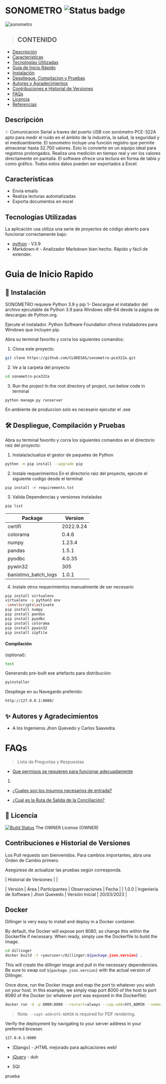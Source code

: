 # SONOMETRO ![Status badge](https://img.shields.io/badge/status-in%20progress-yellow)

![sonometro](https://www.pce-instruments.com/colombia/slot/16/artimg/normal/pce-instruments-son%C3%B3metro-pce-322a-5870872_1197921.webp)

> ## CONTENIDO
* [Descripción](https://dev.azure.com/banistmo/VP%20Servicios%20Corporativos/_git/bipaw0142000-scr-conciliacion-clave-online/README.md)
* [Características](https://dev.azure.com/banistmo/VP%20Servicios%20Corporativos/_git/bipaw0142000-scr-conciliacion-clave-online/README.md)
* [Tecnologías Utilizadas](https://dev.azure.com/banistmo/VP%20Servicios%20Corporativos/_git/bipaw0142000-scr-conciliacion-clave-online/README.md)
* [Guia de Inicio Rápido](https://dev.azure.com/banistmo/VP%20Servicios%20Corporativos/_git/bipaw0142000-scr-conciliacion-clave-online/README.md)
* [Instalación](https://dev.azure.com/banistmo/VP%20Servicios%20Corporativos/_git/bipaw0142000-scr-conciliacion-clave-online/README.md)
* [Despliegue, Compilacion y Pruebas](https://dev.azure.com/banistmo/VP%20Servicios%20Corporativos/_git/bipaw0142000-scr-conciliacion-clave-online/requirements)
* [Autores y Agradecimientos](https://dev.azure.com/banistmo/VP%20Servicios%20Corporativos/_git/bipaw0142000-scr-conciliacion-clave-online/README.md)
* [Contribuciones e Historial de Versiones](https://dev.azure.com/banistmo/VP%20Servicios%20Corporativos/_git/bipaw0142000-scr-conciliacion-clave-online/README.md)
* [FAQs](https://dev.azure.com/banistmo/VP%20Servicios%20Corporativos/_git/bipaw0142000-scr-conciliacion-clave-online/README.md)
* [Licencia](https://dev.azure.com/banistmo/VP%20Servicios%20Corporativos/_git/bipaw0142000-scr-conciliacion-clave-online/README.md)
* [Referencias](https://dev.azure.com/banistmo/VP%20Servicios%20Corporativos/_git/bipaw0142000-scr-conciliacion-clave-online/README.md)


## Descripción
✨ Comunicacion Serial a traves del puerto USB con sonómetro PCE-322A apto para medir el ruido en el ámbito de la industria, la salud, la seguridad y el medioambiente. El sonometro incluye una función registro que permite almacenar hasta 32.700 valores. Esto lo convierte en un equipo ideal para registros prolongados. 
Realiza una medición en tiempo real y ver los valores directamente en pantalla. El software ofrece una lectura en forma de tabla y como gráfico. Todos estos datos pueden ser exportados a Excel. 

## Características

- Envia emails
- Realiza lecturas automatizadas
- Exporta documentos en excel

## Tecnologías Utilizadas

La aplicación usa utiliza una serie de proyectos de código abierto para funcionar correctamente bajo:


- [python](https://docs.python.org/) - V3.9
- Markdown-it - Analizador Markdown bien hecho. Rápido y fácil de extender.

#  Guia de Inicio Rapido
## 🚀 Instalación
SONOMETRO requiere Python 3.9 y pip
1- Descargue el instalador del archivo ejecutable de Python 3.9 para Windows x86-64 desde la página de descargas de Python.org.

Ejecute el instalador.
Python Software Foundation ofrece instaladores para Windows que incluyen pip.


Abra su terminal favorito y corra los siguientes comandos:

1. Clona este proyecto.
```sh
git clone https://github.com/CLODESAS/sonometro-pce322a.git
```

2. Ve a la carpeta del proyecto
```sh
cd sonometro-pce322a
```
3. Run the project
In the root directory of project, run below code in terminal

`python manage.py runserver`

En ambiente de produccion solo es necesario ejecutar el .exe

## 🛠 Despliegue, Compilación y Pruebas

Abra su terminal favorito y corra los siguientes comandos en el directorio raiz del proyecto:
1. Instala/actualiza el gestor de paquetes de Python
```sh
python -m pip install --upgrade pip
```

2. Instale requerimientos
En el directorio raiz del proyecto, ejecute el siguiente codigo desde el terminal

`pip install -r requirements.txt`

3. Valida Dependencias y versiones instaladas
```sh
pip list
```
| Package | Version |
| ------ | ------ |
|certifi|            2022.9.24
|colorama|           0.4.6
|numpy|              1.23.4
|pandas|             1.5.1
|pyodbc|             4.0.35
|pywin32|            305
|banistmo_batch_logs|1.0.1

4. Instale otros requerimientos manualmente de ser necesario
```sh
pip install virtualenv
virtualenv -p python3 env
.\env\Scripts\activate
pip install numpy  
pip install pandas
pip install pyodbc
pip install colorama
pip install pywin32
pip install zipfile
```
#### Compilación

(optional):

```sh
test
```

Generando pre-built exe artefacto para distribución:

```sh
pyinstaller
```

Despliege en su Navegardo preferido:
```sh
http://127.0.0.1:8000/
```

## ✨ Autores y Agradecimientos
* A los Ingenieros Jhon Quevedo y Carlos Saavedra.

# FAQs
> Lista de Preguntas y Respuestas
* [Que permisos se requieren para funcionar adecuadamente](https://github.com/microsoft/vscode/wiki/How-to-Contribute#pull-requests)
1) 

* [¿Cuales son los insumos necesarios de entrada?](https://github.com/microsoft/vscode/wiki/How-to-Contribute)

* [¿Cual es la Ruta de Salida de la Conciliación?](https://github.com/microsoft/vscode/wiki/How-to-Contribute#debugging)
## 🧾 Licencia
[![Build Status](https://travis-ci.org/joemccann/dillinger.svg?branch=master)](https://travis-ci.org/joemccann/dillinger)
The OWNER License (OWNER)

## Contribuciones e Historial de Versiones

Los Pull requests son bienvenidos. Para cambios importantes, abra una Orden de Cambio primero.

Asegúrese de actualizar las pruebas según corresponda.


| Historial de Versiones | |

| Versión |	Área | Participantes | Observaciones | Fecha |
| 1.0.0 | Ingeniería de Software | Jhon Quevedo | Versión Inicial | 20/03/2023 |









## Docker

Dillinger is very easy to install and deploy in a Docker container.

By default, the Docker will expose port 8080, so change this within the
Dockerfile if necessary. When ready, simply use the Dockerfile to
build the image.

```sh
cd dillinger
docker build -t <youruser>/dillinger:${package.json.version} .
```

This will create the dillinger image and pull in the necessary dependencies.
Be sure to swap out `${package.json.version}` with the actual
version of Dillinger.

Once done, run the Docker image and map the port to whatever you wish on
your host. In this example, we simply map port 8000 of the host to
port 8080 of the Docker (or whatever port was exposed in the Dockerfile):

```sh
docker run -d -p 8000:8080 --restart=always --cap-add=SYS_ADMIN --name=dillinger <youruser>/dillinger:${package.json.version}
```

> Note: `--capt-add=SYS-ADMIN` is required for PDF rendering.

Verify the deployment by navigating to your server address in
your preferred browser.

```sh
127.0.0.1:8000
```

- [Django] - ¡HTML mejorado para aplicaciones web!
- [jQuery] - duh
- SQl

   [dill]: <https://github.com/joemccann/dillinger>
   [git-repo-url]: <https://github.com/joemccann/dillinger.git>
   [john gruber]: <http://daringfireball.net>
   [df1]: <http://daringfireball.net/projects/markdown/>
   [markdown-it]: <https://github.com/markdown-it/markdown-it>
   [Ace Editor]: <http://ace.ajax.org>
   [node.js]: <http://nodejs.org>
   [Twitter Bootstrap]: <http://twitter.github.com/bootstrap/>
   [jQuery]: <http://jquery.com>
   [@tjholowaychuk]: <http://twitter.com/tjholowaychuk>
   [express]: <http://expressjs.com>
   [AngularJS]: <http://angularjs.org>
   [Gulp]: <http://gulpjs.com>

   [PlDb]: <https://dev.azure.com/banistmo/VP%20Servicios%20Corporativos/_git/bipaw0142000-scr-conciliacion-clave-online/README.md>
   [PlGh]: <https://dev.azure.com/banistmo/VP%20Servicios%20Corporativos/_git/bipaw0142000-scr-conciliacion-clave-online/README.md>
   [PlGd]: <https://dev.azure.com/banistmo/VP%20Servicios%20Corporativos/_git/bipaw0142000-scr-conciliacion-clave-online/README.md>
   [PlOd]: <https://dev.azure.com/banistmo/VP%20Servicios%20Corporativos/_git/bipaw0142000-scr-conciliacion-clave-online/README.md>
   [PlMe]: <https://dev.azure.com/banistmo/VP%20Servicios%20Corporativos/_git/bipaw0142000-scr-conciliacion-clave-online/README.md>
   [PlGa]: <https://dev.azure.com/banistmo/VP%20Servicios%20Corporativos/_git/bipaw0142000-scr-conciliacion-clave-online/README.md>

prueba 